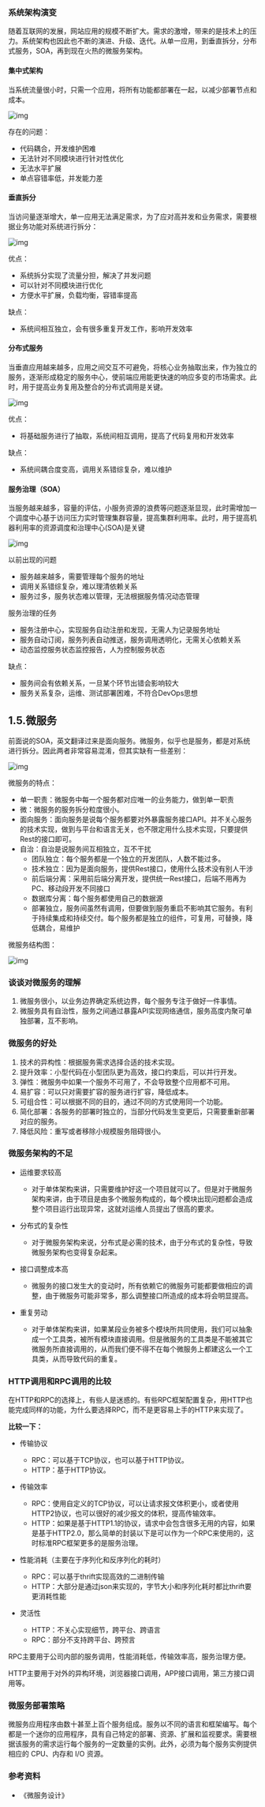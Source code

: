 ### 系统架构演变

随着互联网的发展，网站应用的规模不断扩大。需求的激增，带来的是技术上的压力。系统架构也因此也不断的演进、升级、迭代。从单一应用，到垂直拆分，分布式服务，SOA，再到现在火热的微服务架构。

#### 集中式架构

当系统流量很小时，只需一个应用，将所有功能都部署在一起，以减少部署节点和成本。

 ![img](assets/1525529091749.png)

存在的问题：

- 代码耦合，开发维护困难
- 无法针对不同模块进行针对性优化
- 无法水平扩展
- 单点容错率低，并发能力差



#### 垂直拆分

当访问量逐渐增大，单一应用无法满足需求，为了应对高并发和业务需求，需要根据业务功能对系统进行拆分：

 ![img](assets/1525529671801.png)

优点：

- 系统拆分实现了流量分担，解决了并发问题
- 可以针对不同模块进行优化
- 方便水平扩展，负载均衡，容错率提高

缺点：

- 系统间相互独立，会有很多重复开发工作，影响开发效率



#### 分布式服务

当垂直应用越来越多，应用之间交互不可避免，将核心业务抽取出来，作为独立的服务，逐渐形成稳定的服务中心，使前端应用能更快速的响应多变的市场需求。此时，用于提高业务复用及整合的分布式调用是关键。

 ![img](assets/1525530657919.png)

优点：

- 将基础服务进行了抽取，系统间相互调用，提高了代码复用和开发效率

缺点：

- 系统间耦合度变高，调用关系错综复杂，难以维护



#### 服务治理（SOA）

当服务越来越多，容量的评估，小服务资源的浪费等问题逐渐显现，此时需增加一个调度中心基于访问压力实时管理集群容量，提高集群利用率。此时，用于提高机器利用率的资源调度和治理中心(SOA)是关键

![img](assets/1525530804753.png)

以前出现的问题

- 服务越来越多，需要管理每个服务的地址
- 调用关系错综复杂，难以理清依赖关系
- 服务过多，服务状态难以管理，无法根据服务情况动态管理

服务治理的任务

- 服务注册中心，实现服务自动注册和发现，无需人为记录服务地址
- 服务自动订阅，服务列表自动推送，服务调用透明化，无需关心依赖关系
- 动态监控服务状态监控报告，人为控制服务状态

缺点：

- 服务间会有依赖关系，一旦某个环节出错会影响较大
- 服务关系复杂，运维、测试部署困难，不符合DevOps思想

## 1.5.微服务

前面说的SOA，英文翻译过来是面向服务。微服务，似乎也是服务，都是对系统进行拆分。因此两者非常容易混淆，但其实缺有一些差别：

![img](assets/1525532344817.png)

微服务的特点：

- 单一职责：微服务中每一个服务都对应唯一的业务能力，做到单一职责
- 微：微服务的服务拆分粒度很小。
- 面向服务：面向服务是说每个服务都要对外暴露服务接口API。并不关心服务的技术实现，做到与平台和语言无关，也不限定用什么技术实现，只要提供Rest的接口即可。
- 自治：自治是说服务间互相独立，互不干扰
  - 团队独立：每个服务都是一个独立的开发团队，人数不能过多。
  - 技术独立：因为是面向服务，提供Rest接口，使用什么技术没有别人干涉
  - 前后端分离：采用前后端分离开发，提供统一Rest接口，后端不用再为PC、移动段开发不同接口
  - 数据库分离：每个服务都使用自己的数据源
  - 部署独立，服务间虽然有调用，但要做到服务重启不影响其它服务。有利于持续集成和持续交付。每个服务都是独立的组件，可复用，可替换，降低耦合，易维护

微服务结构图：

![img](assets/1526860071166.png)

### 谈谈对微服务的理解

1. 微服务很小，以业务边界确定系统边界，每个服务专注于做好一件事情。
2. 微服务具有自治性，服务之间通过暴露API实现网络通信，服务高度内聚可单独部署，互不影响。

### 微服务的好处

1. 技术的异构性：根据服务需求选择合适的技术实现。
2. 提升效率：小型代码在小型团队更为高效，接口约束后，可以并行开发。
3. 弹性：微服务中如果一个服务不可用了，不会导致整个应用都不可用。
4. 易扩容：可以只对需要扩容的服务进行扩容，降低成本。
5. 可组合性：可以根据不同的目的，通过不同的方式使用同一个功能。
6. 简化部署：各服务的部署时独立的，当部分代码发生变更后，只需要重新部署对应的服务。
7. 降低风险：重写或者移除小规模服务阻碍很小。

### 微服务架构的不足

- 运维要求较高
  - 对于单体架构来讲，只需要维护好这一个项目就可以了。但是对于微服务架构来讲，由于项目是由多个微服务构成的，每个模块出现问题都会造成整个项目运行出现异常，这就对运维人员提出了很高的要求。
- 分布式的复杂性
  - 对于微服务架构来说，分布式是必需的技术，由于分布式的复杂性，导致微服务架构也变得复杂起来。

- 接口调整成本高
  - 微服务的接口发生大的变动时，所有依赖它的微服务可能都要做相应的调整，由于微服务可能非常多，那么调整接口所造成的成本将会明显提高。

- 重复劳动
  - 对于单体架构来讲，如果某段业务被多个模块所共同使用，我们可以抽象成一个工具类，被所有模块直接调用。但是微服务的工具类是不能被其它微服务所直接调用的，从而我们便不得不在每个微服务上都建这么一个工具类，从而导致代码的重复。

### HTTP调用和RPC调用的比较

在HTTP和RPC的选择上，有些人是迷惑的。有些RPC框架配置复杂，用HTTP也能完成同样的功能，为什么要选择RPC，而不是更容易上手的HTTP来实现了。

**比较一下：**

- 传输协议 
  - RPC：可以基于TCP协议，也可以基于HTTP协议。
  - HTTP：基于HTTP协议。

- 传输效率
  - RPC：使用自定义的TCP协议，可以让请求报文体积更小，或者使用HTTP2协议，也可以很好的减少报文的体积，提高传输效率。
  - HTTP：如果是基于HTTP1.1的协议，请求中会包含很多无用的内容，如果是基于HTTP2.0，那么简单的封装以下是可以作为一个RPC来使用的，这时标准RPC框架更多的是服务治理。
- 性能消耗（主要在于序列化和反序列化的耗时）
  - RPC：可以基于thrift实现高效的二进制传输
  - HTTP：大部分是通过json来实现的，字节大小和序列化耗时都比thrift要更消耗性能
- 灵活性
  - HTTP：不关心实现细节，跨平台、跨语言
  - RPC：部分不支持跨平台、跨预言

RPC主要用于公司内部的服务调用，性能消耗低，传输效率高，服务治理方便。

HTTP主要用于对外的异构环境，浏览器接口调用，APP接口调用，第三方接口调用等。

### 微服务部署策略

微服务应用程序由数十甚至上百个服务组成。服务以不同的语言和框架编写。每个都是一个迷你的应用程序，具有自己特定的部署、资源、扩展和监视要求。需要根据该服务的需求运行每个服务的一定数量的实例。此外，必须为每个服务实例提供相应的 CPU、内存和 I/O 资源。



### 参考资料

- 《微服务设计》

